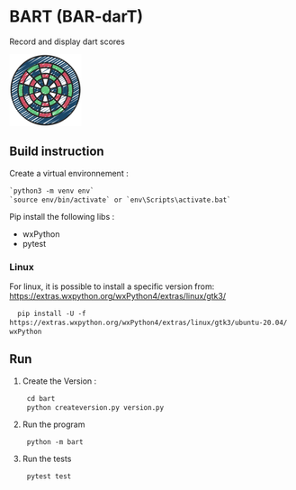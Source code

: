 # BART (BAR-darT)
Record and display dart scores

![Logo](art/bart.png)

## Build instruction
Create a virtual environnement :

    `python3 -m venv env`
    `source env/bin/activate` or `env\Scripts\activate.bat`

Pip install the following libs :

- wxPython
- pytest
    
### Linux ###

For linux, it is possible to install a specific version from: https://extras.wxpython.org/wxPython4/extras/linux/gtk3/

      pip install -U -f https://extras.wxpython.org/wxPython4/extras/linux/gtk3/ubuntu-20.04/ wxPython

## Run

1. Create the Version : 
   
        cd bart
        python createversion.py version.py

2. Run the program

        python -m bart

3. Run the tests

        pytest test